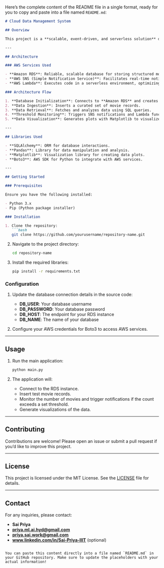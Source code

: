 Here’s the complete content of the README file in a single format, ready for you to copy and paste into a file named `README.md`:

```markdown
# Cloud Data Management System

## Overview

This project is a **scalable, event-driven, and serverless solution** designed as a **cloud data management system** for efficiently managing and analyzing movie data. Leveraging various AWS services, it enhances operational capabilities and responsiveness by automatically notifying users and triggering functions when the number of movie entries exceeds a defined threshold.

---

## Architecture

### AWS Services Used

- **Amazon RDS**: Reliable, scalable database for storing structured movie data.
- **AWS SNS (Simple Notification Service)**: Facilitates real-time notifications for threshold breaches.
- **AWS Lambda**: Executes code in a serverless environment, optimizing costs and reducing infrastructure management.

### Architecture Flow

1. **Database Initialization**: Connects to **Amazon RDS** and creates the `movies` table.
2. **Data Ingestion**: Inserts a curated set of movie records.
3. **Data Retrieval**: Fetches and analyzes data using SQL queries.
4. **Threshold Monitoring**: Triggers SNS notifications and Lambda functions upon threshold breaches.
5. **Data Visualization**: Generates plots with Matplotlib to visualize genre distributions and highlight threshold events.

---

## Libraries Used

- **SQLAlchemy**: ORM for database interactions.
- **Pandas**: Library for data manipulation and analysis.
- **Matplotlib**: Visualization library for creating data plots.
- **Boto3**: AWS SDK for Python to integrate with AWS services.

---

## Getting Started

### Prerequisites

Ensure you have the following installed:

- Python 3.x
- Pip (Python package installer)

### Installation

1. Clone the repository:
   ```bash
   git clone https://github.com/yourusername/repository-name.git
   ```
   
2. Navigate to the project directory:
   ```bash
   cd repository-name
   ```

3. Install the required libraries:
   ```bash
   pip install -r requirements.txt
   ```

### Configuration

1. Update the database connection details in the source code:
   - **DB_USER**: Your database username
   - **DB_PASSWORD**: Your database password
   - **DB_HOST**: The endpoint for your RDS instance
   - **DB_NAME**: The name of your database

2. Configure your AWS credentials for Boto3 to access AWS services.

---

## Usage

1. Run the main application:
   ```bash
   python main.py
   ```

2. The application will:
   - Connect to the RDS instance.
   - Insert test movie records.
   - Monitor the number of movies and trigger notifications if the count exceeds a set threshold.
   - Generate visualizations of the data.

---

## Contributing

Contributions are welcome! Please open an issue or submit a pull request if you’d like to improve this project.

---

## License

This project is licensed under the MIT License. See the [LICENSE](LICENSE) file for details.

---

## Contact

For any inquiries, please contact:

- **Sai Priya**  
- **priya.ml.ai.hyd@gmail.com** 
- **priya.sai.work@gmail.com**  
- **www.linkedin.com/in/Sai-Priya-IIIT** (optional)
```

You can paste this content directly into a file named `README.md` in your GitHub repository. Make sure to update the placeholders with your actual information!